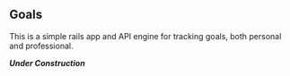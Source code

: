 ## Goals

This is a simple rails app and API engine for tracking goals, both personal and professional.

***Under Construction***
